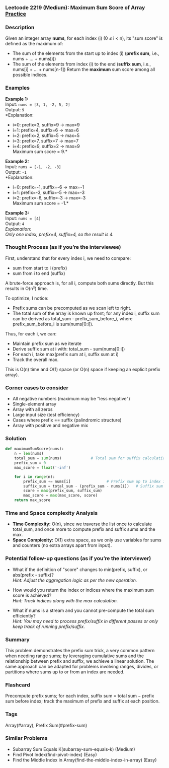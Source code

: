 ### Leetcode 2219 (Medium): Maximum Sum Score of Array [Practice](https://leetcode.com/problems/maximum-sum-score-of-array)

### Description  
Given an integer array **nums**, for each index \(i\) (0 ≤ i < n), its "sum score" is defined as the maximum of:
- The sum of the elements from the start up to index \(i\) (**prefix sum**, i.e., nums + ... + nums[i])
- The sum of the elements from index \(i\) to the end (**suffix sum**, i.e., nums[i] + ... + nums[n-1])
Return the **maximum** sum score among all possible indices.

### Examples  

**Example 1:**  
Input: `nums = [3, 1, -2, 5, 2]`  
Output: `9`  
*Explanation:  
- i=0: prefix=3, suffix=9 → max=9  
- i=1: prefix=4, suffix=6 → max=6  
- i=2: prefix=2, suffix=5 → max=5  
- i=3: prefix=7, suffix=7 → max=7  
- i=4: prefix=9, suffix=2 → max=9  
Maximum sum score = 9.*

**Example 2:**  
Input: `nums = [-1, -2, -3]`  
Output: `-1`  
*Explanation:  
- i=0: prefix=-1, suffix=-6 → max=-1  
- i=1: prefix=-3, suffix=-5 → max=-3  
- i=2: prefix=-6, suffix=-3 → max=-3  
Maximum sum score = -1.*

**Example 3:**  
Input: `nums = [4]`  
Output: `4`  
*Explanation:  
Only one index, prefix=4, suffix=4, so the result is 4.*

### Thought Process (as if you’re the interviewee)  

First, understand that for every index i, we need to compare:
- sum from start to i (prefix)
- sum from i to end (suffix)

A brute-force approach is, for all i, compute both sums directly. But this results in O(n²) time.

To optimize, I notice:
- Prefix sums can be precomputed as we scan left to right.
- The total sum of the array is known up front; for any index i, suffix sum can be derived as total_sum - prefix_sum_before_i, where prefix_sum_before_i is sum(nums[0:i]).

Thus, for each i, we can:
- Maintain prefix sum as we iterate
- Derive suffix sum at i with: total_sum - sum(nums[0:i])
- For each i, take max(prefix sum at i, suffix sum at i)
- Track the overall max.

This is O(n) time and O(1) space (or O(n) space if keeping an explicit prefix array).

### Corner cases to consider  
- All negative numbers (maximum may be "less negative")
- Single-element array
- Array with all zeros
- Large input size (test efficiency)
- Cases where prefix == suffix (palindromic structure)
- Array with positive and negative mix

### Solution

```python
def maximumSumScore(nums):
    n = len(nums)
    total_sum = sum(nums)             # Total sum for suffix calculation
    prefix_sum = 0
    max_score = float('-inf')

    for i in range(n):
        prefix_sum += nums[i]                # Prefix sum up to index i
        suffix_sum = total_sum - (prefix_sum - nums[i])   # Suffix sum starting at i
        score = max(prefix_sum, suffix_sum)
        max_score = max(max_score, score)
    return max_score
```

### Time and Space complexity Analysis  

- **Time Complexity:** O(n), since we traverse the list once to calculate total_sum, and once more to compute prefix and suffix sums and the max.
- **Space Complexity:** O(1) extra space, as we only use variables for sums and counters (no extra arrays apart from input).

### Potential follow-up questions (as if you’re the interviewer)  

- What if the definition of "score" changes to min(prefix, suffix), or abs(prefix - suffix)?  
  *Hint: Adjust the aggregation logic as per the new operation.*

- How would you return the index or indices where the maximum sum score is achieved?  
  *Hint: Track indices along with the max calculation.*

- What if nums is a stream and you cannot pre-compute the total sum efficiently?  
  *Hint: You may need to process prefix/suffix in different passes or only keep track of running prefix/suffix.*

### Summary
This problem demonstrates the prefix sum trick, a very common pattern when needing range sums; by leveraging cumulative sums and the relationship between prefix and suffix, we achieve a linear solution. The same approach can be adapted for problems involving ranges, divides, or partitions where sums up to or from an index are needed.


### Flashcard
Precompute prefix sums; for each index, suffix sum = total sum − prefix sum before index; track the maximum of prefix and suffix at each position.

### Tags
Array(#array), Prefix Sum(#prefix-sum)

### Similar Problems
- Subarray Sum Equals K(subarray-sum-equals-k) (Medium)
- Find Pivot Index(find-pivot-index) (Easy)
- Find the Middle Index in Array(find-the-middle-index-in-array) (Easy)
